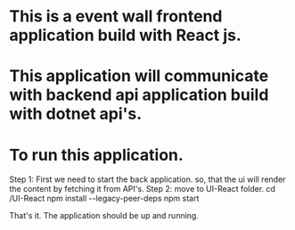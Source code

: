 # This is a event wall frontend application build with React js.

# This application will communicate with backend api application build with dotnet api's.

# To run this application.

Step 1: First we need to start the back application. so, that the ui will render the content by fetching it from API's.
Step 2: move to UI-React folder.
cd /UI-React
npm install --legacy-peer-deps
npm start

That's it. The application should be up and running.
